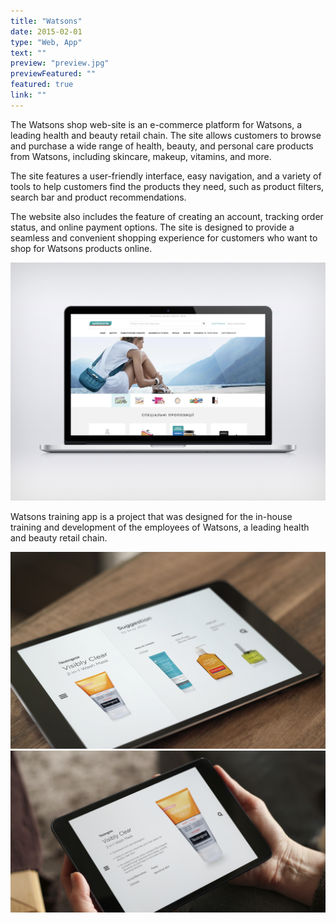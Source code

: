 ```yaml
---
title: "Watsons"
date: 2015-02-01
type: "Web, App"
text: ""
preview: "preview.jpg"
previewFeatured: ""
featured: true
link: ""
---
```

<div class="description">

The Watsons shop web-site is an e-commerce platform for Watsons, a leading health and beauty retail chain. The site allows customers to browse and purchase a wide range of health, beauty, and personal care products from Watsons, including skincare, makeup, vitamins, and more. 

The site features a user-friendly interface, easy navigation, and a variety of tools to help customers find the products they need, such as product filters, search bar and product recommendations. 

The website also includes the feature of creating an account, tracking order status, and online payment options. The site is designed to provide a seamless and convenient shopping experience for customers who want to shop for Watsons products online.

</div>

![](1.jpg)

Watsons training app is a project that was designed for the in-house training and development of the employees of Watsons, a leading health and beauty retail chain. 

![](2.jpg)
![](3.jpg)
